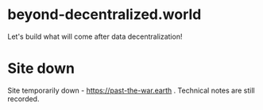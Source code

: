 # beyond-decentralized.world

Let's build what will come after data decentralization!

# Site down

Site temporarily down - https://past-the-war.earth .  Technical notes are still recorded.
